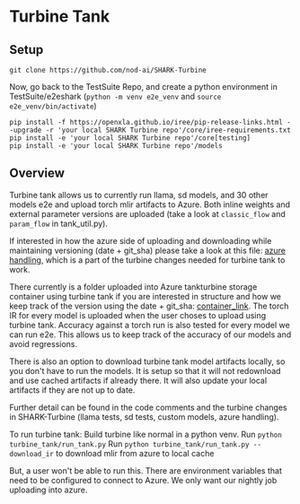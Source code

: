 # Turbine Tank

## Setup

```
git clone https://github.com/nod-ai/SHARK-Turbine
```

Now, go back to the TestSuite Repo, and create a python environment in TestSuite/e2eshark (`python -m venv e2e_venv` and `source e2e_venv/bin/activate`)

```
pip install -f https://openxla.github.io/iree/pip-release-links.html --upgrade -r 'your local SHARK Turbine repo'/core/iree-requirements.txt
pip install -e 'your local SHARK Turbine repo'/core[testing]
pip install -e 'your local SHARK Turbine repo'/models
```

## Overview

Turbine tank allows us to currently run llama, sd models, and 30 other models e2e and upload torch mlir artifacts to Azure. Both inline weights and external parameter versions are uploaded (take a look at `classic_flow` and `param_flow` in tank_util.py).

If interested in how the azure side of uploading and downloading while maintaining versioning (date + git_sha) please take a look at this file: [azure handling](https://github.com/nod-ai/SHARK-Turbine/blob/main/models/turbine_models/turbine_tank/turbine_tank.py), which is a part of the turbine changes needed for turbine tank to work.

There currently is a folder uploaded into Azure tankturbine storage container using turbine tank if you are interested in structure and how we keep track of the version using the date + git_sha: [container_link](https://portal.azure.com/#view/Microsoft_Azure_Storage/ContainerMenuBlade/~/overview/storageAccountId/%2Fsubscriptions%2F8c190d1b-eb91-48d5-bec5-3e7cb7412e6c%2FresourceGroups%2Fpdue-nod-ai-rg%2Fproviders%2FMicrosoft.Storage%2FstorageAccounts%2Ftankturbine/path/tankturbine/etag/%220x8DC2CE680A9B29E%22/defaultEncryptionScope/%24account-encryption-key/denyEncryptionScopeOverride~/false/defaultId//publicAccessVal/Container). The torch IR for every model is uploaded when the user choses to upload using turbine tank. Accuracy against a torch run is also tested for every model we can run e2e. This allows us to keep track of the accuracy of our models and avoid regressions. 

There is also an option to download turbine tank model artifacts locally, so you don't have to run the models. It is setup so that it will not redownload and use cached artifacts if already there. It will also update your local artifacts if they are not up to date. 

Further detail can be found in the code comments and the turbine changes in SHARK-Turbine (llama tests, sd tests, custom models, azure handling).

To run turbine tank:
Build turbine like normal in a python venv.
Run `python turbine_tank/run_tank.py`
Run `python turbine_tank/run_tank.py --download_ir` to download mlir from azure to local cache

But, a user won't be able to run this. There are environment variables that need to be configured to connect to Azure. We only want our nightly job uploading into azure. 

